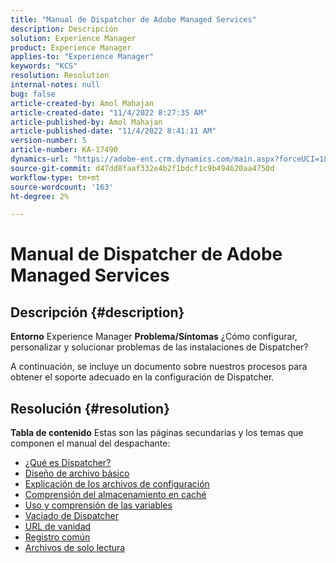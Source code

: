 ```yaml
---
title: "Manual de Dispatcher de Adobe Managed Services"
description: Descripción
solution: Experience Manager
product: Experience Manager
applies-to: "Experience Manager"
keywords: "KCS"
resolution: Resolution
internal-notes: null
bug: false
article-created-by: Amol Mahajan
article-created-date: "11/4/2022 8:27:35 AM"
article-published-by: Amol Mahajan
article-published-date: "11/4/2022 8:41:11 AM"
version-number: 5
article-number: KA-17490
dynamics-url: "https://adobe-ent.crm.dynamics.com/main.aspx?forceUCI=1&pagetype=entityrecord&etn=knowledgearticle&id=aa983485-1a5c-ed11-9561-6045bd006704"
source-git-commit: d47dd8faaf332e4b2f1bdcf1c9b494620aa4750d
workflow-type: tm+mt
source-wordcount: '163'
ht-degree: 2%

---
```


# Manual de Dispatcher de Adobe Managed Services

## Descripción {#description}

<b>Entorno</b>
Experience Manager
<b>Problema/Síntomas</b>
¿Cómo configurar, personalizar y solucionar problemas de las instalaciones de Dispatcher?

A continuación, se incluye un documento sobre nuestros procesos para obtener el soporte adecuado en la configuración de Dispatcher.


## Resolución {#resolution}

<b>Tabla de contenido</b>
Estas son las páginas secundarias y los temas que componen el manual del despachante:

- [¿Qué es Dispatcher?](https://experienceleague.adobe.com/docs/experience-cloud-kcs/kbarticles/KA-17911.html%3Flang%3Den)
- [Diseño de archivo básico](https://experienceleague.adobe.com/docs/experience-cloud-kcs/kbarticles/KA-17502.html%3Flang%3Den)
- [Explicación de los archivos de configuración](https://experienceleague.adobe.com/docs/experience-cloud-kcs/kbarticles/KA-17477.html%3Flang%3Den)
- [Comprensión del almacenamiento en caché](https://experienceleague.adobe.com/docs/experience-cloud-kcs/kbarticles/KA-17912.html%3Flang%3Den)
- [Uso y comprensión de las variables](https://experienceleague.adobe.com/docs/experience-cloud-kcs/kbarticles/KA-17487.html%3Flang%3Den)
- [Vaciado de Dispatcher](https://experienceleague.adobe.com/docs/experience-cloud-kcs/kbarticles/KA-17493.html%3Flang%3Den)
- [URL de vanidad](https://experienceleague.adobe.com/docs/experience-cloud-kcs/kbarticles/KA-17463.html%3Flang%3Den)
- [Registro común](https://experienceleague.adobe.com/docs/experience-cloud-kcs/kbarticles/KA-17914.html%3Flang%3Den)
- [Archivos de solo lectura](https://experienceleague.adobe.com/docs/experience-cloud-kcs/kbarticles/KA-17483.html%3Flang%3Den)

